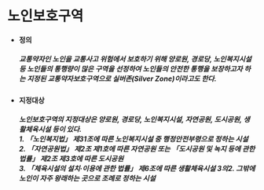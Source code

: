 # 노인보호구역
<ul>
  <li>
    <h4>정의</h4>
  </li>
    <h5>
      교통약자인 노인을 교통사고 위험에서 보호하기 위해 양로원, 경로당, 노인복지시설 등 
      노인들의 통행량이 많은 구역을 선정하여 노인들의 안전한 통행을 보장하고자 하는 
      지정된 교통약자보호구역으로 실버존(Silver Zone)이라고도 한다.
    </h5>
  <li>
    <h4>지정대상</h4>
  </li>
      <h5>
      노인보호구역의 지정대상은 양로원, 경로당, 노인복지시설, 자연공원, 도시공원, 생활체육시설 등이 있다.
      <br>
        1. 「노인복지법」 제31조에 따른 노인복지시설 중 행정안전부령으로 정하는 시설
      <br>
        2. 「자연공원법」 제2조 제1호에 따른 자연공원 또는 「도시공원 및 녹지 등에 관한 법률」 제2조 제3호에 따른 도시공원
      <br>
        3. 「체육시설의 설치·이용에 관한 법률」 제6조에 따른 생활체육시설
        3의2. 그밖에 노인이 자주 왕래하는 곳으로 조례로 정하는 시설
      </h5>

